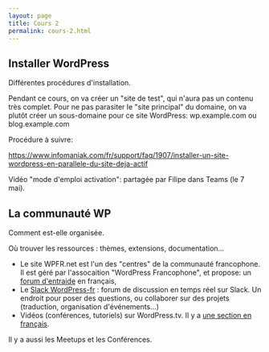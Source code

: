 ```yaml
---
layout: page
title: Cours 2
permalink: cours-2.html
---
```


## Installer WordPress

Différentes procédures d'installation.

Pendant ce cours, on va créer un "site de test", qui n'aura pas un contenu très complet. Pour ne pas parasiter le "site principal" du domaine, on va plutôt créer un sous-domaine pour ce site WordPress: wp.example.com ou blog.example.com

Procédure à suivre:

https://www.infomaniak.com/fr/support/faq/1907/installer-un-site-wordpress-en-parallele-du-site-deja-actif

Vidéo "mode d'emploi activation": partagée par Filipe dans Teams (le 7 mai).

## La communauté WP

Comment est-elle organisée.

Où trouver les ressources : thèmes, extensions, documentation...

- Le site WPFR.net est l'un des "centres" de la communauté francophone. Il est géré par l'assocaition "WordPress Francophone", et propose: un [forum d'entraide](https://wpfr.net/support/) en français, 
- Le [Slack WordPress-fr](https://wordpressfr.slack.com/) : forum de discussion en temps réel sur Slack. Un endroit pour poser des questions, ou collaborer sur des projets (traduction, organisation d'événements...)
- Vidéos (conférences, tutoriels) sur WordPress.tv. Il y a [une section en français](https://wordpress.tv/language/frenchfrancais/).

Il y a aussi les Meetups et les Conférences.